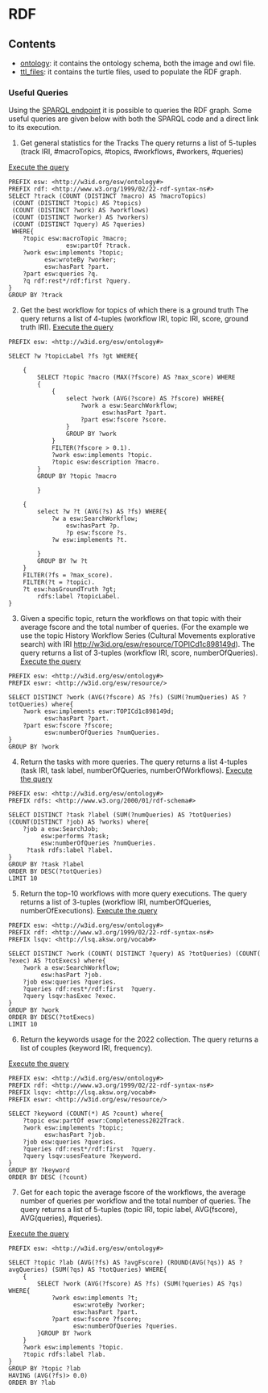 # RDF


## Contents 
- [ontology](ontology): it contains the ontology schema, both the image and owl file.
- [ttl_files](ttl_files): it contains the turtle files, used to populate the RDF graph.


### Useful Queries

Using the [SPARQL endpoint](http://w3id.org/esw/sparql) it is possible to queries the RDF graph.
Some useful queries are given below with both the SPARQL code and a direct link to its execution.

1. Get general statistics for the Tracks
The query returns a list of 5-tuples (track IRI, #macroTopics, #topics, #workflows, #workers, #queries)

[Execute the query](http://grace.dei.unipd.it/sparql/?default-graph-uri=&query=PREFIX+esw%3A+%3Chttp%3A%2F%2Fw3id.org%2Fesw%2Fontology%23%3E%0D%0APREFIX+rdf%3A+%3Chttp%3A%2F%2Fwww.w3.org%2F1999%2F02%2F22-rdf-syntax-ns%23%3E%0D%0ASELECT+%3Ftrack+%28COUNT+%28DISTINCT+%3Fmacro%29+AS+%3FmacroTopics%29+%0D%0A+%28COUNT+%28DISTINCT+%3Ftopic%29+AS+%3Ftopics%29+%0D%0A+%28COUNT+%28DISTINCT+%3Fwork%29+AS+%3Fworkflows%29+%0D%0A+%28COUNT+%28DISTINCT+%3Fworker%29+AS+%3Fworkers%29+%0D%0A+%28COUNT+%28DISTINCT+%3Fquery%29+AS+%3Fqueries%29+WHERE%7B%0D%0A++++%3Ftopic+esw%3AmacroTopic+%3Fmacro%3B%0D%0A++++++++++++++++esw%3ApartOf+%3Ftrack.%0D%0A++++%3Fwork+esw%3Aimplements+%3Ftopic%3B%0D%0A++++++++++esw%3AwroteBy+%3Fworker%3B%0D%0A++++++++++esw%3AhasPart+%3Fpart.%0D%0A++++%3Fpart+esw%3Aqueries+%3Fq.%0D%0A++++%3Fq+rdf%3Arest*%2Frdf%3Afirst+%3Fquery.%0D%0A%7DGROUP+BY+%3Ftrack&format=text%2Fhtml&timeout=0&signal_void=on)

```SPARQL
PREFIX esw: <http://w3id.org/esw/ontology#>
PREFIX rdf: <http://www.w3.org/1999/02/22-rdf-syntax-ns#>
SELECT ?track (COUNT (DISTINCT ?macro) AS ?macroTopics) 
 (COUNT (DISTINCT ?topic) AS ?topics) 
 (COUNT (DISTINCT ?work) AS ?workflows) 
 (COUNT (DISTINCT ?worker) AS ?workers) 
 (COUNT (DISTINCT ?query) AS ?queries) 
 WHERE{
    ?topic esw:macroTopic ?macro;
                esw:partOf ?track.
    ?work esw:implements ?topic;
          esw:wroteBy ?worker;
          esw:hasPart ?part.
    ?part esw:queries ?q.
    ?q rdf:rest*/rdf:first ?query.
}
GROUP BY ?track
```

2. Get the best workflow for topics of which there is a ground truth
The query returns a list of 4-tuples (workflow IRI, topic IRI, score, ground truth IRI).
[Execute the query](http://grace.dei.unipd.it/sparql/?default-graph-uri=&query=PREFIX+esw%3A+%3Chttp%3A%2F%2Fw3id.org%2Fesw%2Fontology%23%3E%0D%0A%0D%0ASELECT+%3Fw+%3Ft+%3Ffs+%3Fgt+WHERE%7B%0D%0A++++%0D%0A++++%7B%0D%0A++++++++SELECT+%3Ftopic+%3Fmacro+%28MAX%28%3Ffscore%29+AS+%3Fmax_score%29+WHERE%0D%0A++++++++%7B%0D%0A++++++++++++%7B%0D%0A++++++++++++++++select+%3Fwork+%28AVG%28%3Fscore%29+AS+%3Ffscore%29+WHERE%7B%0D%0A++++++++++++++++++++%3Fwork+a+esw%3ASearchWorkflow%3B%0D%0A++++++++++++++++++++++++++esw%3AhasPart+%3Fpart.%0D%0A++++++++++++++++++++%3Fpart+esw%3Afscore+%3Fscore.%0D%0A++++++++++++++++%7D%0D%0A++++++++++++++++GROUP+BY+%3Fwork+%0D%0A++++++++++++%7D%0D%0A++++++++++++FILTER%28%3Ffscore+%3E+0.1%29.%0D%0A++++++++++++%3Fwork+esw%3Aimplements+%3Ftopic.%0D%0A++++++++++++%3Ftopic+esw%3Adescription+%3Fmacro.%0D%0A++++++++%7D%0D%0A++++++++GROUP+BY+%3Ftopic+%3Fmacro%0D%0A%0D%0A++++++++%7D%0D%0A++++%0D%0A++++%7B%0D%0A++++++++select+%3Fw+%3Ft+%28AVG%28%3Fs%29+AS+%3Ffs%29+WHERE%7B%0D%0A++++++++++++%3Fw+a+esw%3ASearchWorkflow%3B%0D%0A++++++++++++++++esw%3AhasPart+%3Fp.%0D%0A++++++++++++++++%3Fp+esw%3Afscore+%3Fs.%0D%0A++++++++++++%3Fw+esw%3Aimplements+%3Ft.%0D%0A++++++++++++%0D%0A++++++++%7D%0D%0A++++++++GROUP+BY+%3Fw+%3Ft+%0D%0A++++%7D%0D%0A++++FILTER%28%3Ffs+%3D+%3Fmax_score%29.%0D%0A++++FILTER%28%3Ft+%3D+%3Ftopic%29.%0D%0A++++%3Ft+esw%3AhasGroundTruth+%3Fgt%3B%0D%0A++++++++esw%3Adescription+%3Fm.%0D%0A%7D&format=text%2Fhtml&timeout=0&signal_void=on)
```SPARQL
PREFIX esw: <http://w3id.org/esw/ontology#>

SELECT ?w ?topicLabel ?fs ?gt WHERE{
    
    {
        SELECT ?topic ?macro (MAX(?fscore) AS ?max_score) WHERE
        {
            {
                select ?work (AVG(?score) AS ?fscore) WHERE{
                    ?work a esw:SearchWorkflow;
                          esw:hasPart ?part.
                    ?part esw:fscore ?score.
                }
                GROUP BY ?work 
            }
            FILTER(?fscore > 0.1).
            ?work esw:implements ?topic.
            ?topic esw:description ?macro.
        }
        GROUP BY ?topic ?macro

        }
    
    {
        select ?w ?t (AVG(?s) AS ?fs) WHERE{
            ?w a esw:SearchWorkflow;
                esw:hasPart ?p.
                ?p esw:fscore ?s.
            ?w esw:implements ?t.
            
        }
        GROUP BY ?w ?t 
    }
    FILTER(?fs = ?max_score).
    FILTER(?t = ?topic).
    ?t esw:hasGroundTruth ?gt;
        rdfs:label ?topicLabel.
}
```

3. Given a specific topic, return the workflows on that topic with their average fscore 
   and the total number of queries. (For the example we use the topic 
   History Workflow Series (Cultural Movements explorative search) 
   with IRI http://w3id.org/esw/resource/TOPICd1c898149d).
The query returns a list of 3-tuples (workflow IRI, score, numberOfQueries).
[Execute the query](http://grace.dei.unipd.it/sparql/?default-graph-uri=&query=PREFIX+esw%3A+%3Chttp%3A%2F%2Fw3id.org%2Fesw%2Fontology%23%3E%0D%0APREFIX+eswr%3A+%3Chttp%3A%2F%2Fw3id.org%2Fesw%2Fresource%2F%3E%0D%0A%0D%0ASELECT+DISTINCT+%3Fwork+%28AVG%28%3Ffscore%29+AS+%3Ffs%29+%28SUM%28%3FnumQueries%29+AS+%3FtotQueries%29+where%7B%0D%0A++++%3Fwork+esw%3Aimplements+eswr%3ATOPICd1c898149d%3B%0D%0A++++%09++esw%3AhasPart+%3Fpart.%0D%0A+++%09%3Fpart+esw%3Afscore+%3Ffscore%3B%0D%0A++++++++++esw%3AnumberOfQueries+%3FnumQueries.%0D%0A%7DGROUP+BY+%3Fwork&format=text%2Fhtml&timeout=0&signal_void=on)

```SPARQL
PREFIX esw: <http://w3id.org/esw/ontology#>
PREFIX eswr: <http://w3id.org/esw/resource/>

SELECT DISTINCT ?work (AVG(?fscore) AS ?fs) (SUM(?numQueries) AS ?totQueries) where{
    ?work esw:implements eswr:TOPICd1c898149d;
    	  esw:hasPart ?part.
   	?part esw:fscore ?fscore;
          esw:numberOfQueries ?numQueries.
}
GROUP BY ?work
```

4. Return the tasks with more queries.
   The query returns a list 4-tuples (task IRI, task label, numberOfQueries, numberOfWorkflows).
[Execute the query](http://grace.dei.unipd.it/sparql/?default-graph-uri=&query=PREFIX+esw%3A+%3Chttp%3A%2F%2Fw3id.org%2Fesw%2Fontology%23%3E%0D%0APREFIX+rdfs%3A+%3Chttp%3A%2F%2Fwww.w3.org%2F2000%2F01%2Frdf-schema%23%3E%0D%0A%0D%0ASELECT+DISTINCT+%3Ftask+%3Flabel+%28SUM%28%3FnumQueries%29+AS+%3FtotQueries%29+%28COUNT%28DISTINCT+%3Fjob%29+AS+%3Fworks%29+where%7B%0D%0A++++%3Fjob+a+esw%3ASearchJob%3B%0D%0A+++++++++esw%3Aperforms+%3Ftask%3B%0D%0A+++++++++esw%3AnumberOfQueries+%3FnumQueries.%0D%0A+++++%3Ftask+rdfs%3Alabel+%3Flabel.%0D%0A%7DGROUP+BY+%3Ftask+%3Flabel%0D%0AORDER+BY+DESC%28%3FtotQueries%29%0D%0ALIMIT+10&format=text%2Fhtml&timeout=0&signal_void=on)

```SPARQL
PREFIX esw: <http://w3id.org/esw/ontology#>
PREFIX rdfs: <http://www.w3.org/2000/01/rdf-schema#>

SELECT DISTINCT ?task ?label (SUM(?numQueries) AS ?totQueries) (COUNT(DISTINCT ?job) AS ?works) where{
    ?job a esw:SearchJob;
         esw:performs ?task;
         esw:numberOfQueries ?numQueries.
     ?task rdfs:label ?label.
}
GROUP BY ?task ?label
ORDER BY DESC(?totQueries)
LIMIT 10
```

5. Return the top-10 workflows with more query executions.
The query returns a list of 3-tuples (workflow IRI, numberOfQueries, numberOfExecutions).
[Execute the query](http://grace.dei.unipd.it/sparql/?default-graph-uri=&query=PREFIX+esw%3A+%3Chttp%3A%2F%2Fw3id.org%2Fesw%2Fontology%23%3E%0D%0APREFIX+rdfs%3A+%3Chttp%3A%2F%2Fwww.w3.org%2F2000%2F01%2Frdf-schema%23%3E%0D%0A%0D%0ASELECT+DISTINCT+%3Ftask+%3Flabel+%28SUM%28%3FnumQueries%29+AS+%3FtotQueries%29+%28COUNT%28DISTINCT+%3Fjob%29+AS+%3Fworks%29+where%7B%0D%0A++++%3Fjob+a+esw%3ASearchJob%3B%0D%0A+++++++++esw%3Aperforms+%3Ftask%3B%0D%0A+++++++++esw%3AnumberOfQueries+%3FnumQueries.%0D%0A+++++%3Ftask+rdfs%3Alabel+%3Flabel.%0D%0A%7DGROUP+BY+%3Ftask+%3Flabel%0D%0AORDER+BY+DESC%28%3FtotQueries%29%0D%0ALIMIT+10&format=text%2Fhtml&timeout=0&signal_void=on)

```SPARQL
PREFIX esw: <http://w3id.org/esw/ontology#>
PREFIX rdf: <http://www.w3.org/1999/02/22-rdf-syntax-ns#>
PREFIX lsqv: <http://lsq.aksw.org/vocab#>

SELECT DISTINCT ?work (COUNT( DISTINCT ?query) AS ?totQueries) (COUNT( ?exec) AS ?totExecs) where{
    ?work a esw:SearchWorkflow;
         esw:hasPart ?job.
    ?job esw:queries ?queries.
    ?queries rdf:rest*/rdf:first  ?query.
    ?query lsqv:hasExec ?exec.
}
GROUP BY ?work
ORDER BY DESC(?totExecs)
LIMIT 10
```

6.  Return the keywords usage for the 2022 collection.
   The query returns a list of couples (keyword IRI, frequency).

[Execute the query](http://grace.dei.unipd.it/sparql/?default-graph-uri=&query=PREFIX+esw%3A+%3Chttp%3A%2F%2Fw3id.org%2Fesw%2Fontology%23%3E%0D%0APREFIX+rdf%3A+%3Chttp%3A%2F%2Fwww.w3.org%2F1999%2F02%2F22-rdf-syntax-ns%23%3E%0D%0APREFIX+lsqv%3A+%3Chttp%3A%2F%2Flsq.aksw.org%2Fvocab%23%3E%0D%0APREFIX+eswr%3A+%3Chttp%3A%2F%2Fw3id.org%2Fesw%2Fresource%2F%3E%0D%0A%0D%0ASELECT+%3Fkeyword+%28COUNT%28*%29+AS+%3Fcount%29+where%7B%0D%0A++++%3Ftopic+esw%3ApartOf+eswr%3ACompleteness2022Track.%0D%0A++++%3Fwork+esw%3Aimplements+%3Ftopic%3B%0D%0A++++++++++esw%3AhasPart+%3Fjob.%0D%0A++++%3Fjob+esw%3Aqueries+%3Fqueries.%0D%0A++++%3Fqueries+rdf%3Arest*%2Frdf%3Afirst++%3Fquery.%0D%0A++++%3Fquery+lsqv%3AusesFeature+%3Fkeyword.%0D%0A%7DGROUP+BY+%3Fkeyword%0D%0AORDER+BY+DESC+%28%3Fcount%29&format=text%2Fhtml&timeout=0&signal_void=on)

```SPARQL
PREFIX esw: <http://w3id.org/esw/ontology#>
PREFIX rdf: <http://www.w3.org/1999/02/22-rdf-syntax-ns#>
PREFIX lsqv: <http://lsq.aksw.org/vocab#>
PREFIX eswr: <http://w3id.org/esw/resource/>

SELECT ?keyword (COUNT(*) AS ?count) where{
    ?topic esw:partOf eswr:Completeness2022Track.
    ?work esw:implements ?topic;
          esw:hasPart ?job.
    ?job esw:queries ?queries.
    ?queries rdf:rest*/rdf:first  ?query.
    ?query lsqv:usesFeature ?keyword.
}
GROUP BY ?keyword
ORDER BY DESC (?count)
```

7. Get for each topic the average fscore of the workflows, the average number of queries per workflow and the total number of queries.
   The query returns a list of 5-tuples (topic IRI, topic label, AVG(fscore), AVG(queries), #queries).

[Execute the query](http://grace.dei.unipd.it/sparql/?default-graph-uri=&query=PREFIX+esw%3A+%3Chttp%3A%2F%2Fw3id.org%2Fesw%2Fontology%23%3E%0D%0A%0D%0ASELECT+%3Ftopic+%3Flab+%28AVG%28%3Ffs%29+AS+%3FavgFscore%29+%28ROUND%28AVG%28%3Fqs%29%29+AS+%3FavgQueries%29+%28SUM%28%3Fqs%29+AS+%3FtotQueries%29+WHERE%7B+%0D%0A++++%23%3Ftopic+esw%3ApartOf+%3Ftrack.%0D%0A++++%7B%0D%0A++++++++SELECT+%3Fwork+%28AVG%28%3Ffscore%29+AS+%3Ffs%29+%28SUM%28%3Fqueries%29+AS+%3Fqs%29+WHERE%7B%0D%0A++++++++++++%3Fwork+esw%3Aimplements+%3Ft%3B%0D%0A++++++++++++++++++esw%3AwroteBy+%3Fworker%3B%0D%0A++++++++++++++++++esw%3AhasPart+%3Fpart.%0D%0A++++++++++++%3Fpart+esw%3Afscore+%3Ffscore%3B%0D%0A++++++++++++++++++esw%3AnumberOfQueries+%3Fqueries.%0D%0A++++++++%7DGROUP+BY+%3Fwork%0D%0A++++%7D%0D%0A++++%3Fwork+esw%3Aimplements+%3Ftopic.%0D%0A++++%3Ftopic+rdfs%3Alabel+%3Flab.%0D%0A%7D%0D%0AGROUP+BY+%3Ftopic+%3Flab%0D%0AHAVING+%28AVG%28%3Ffs%29%3E+0.0%29%0D%0AORDER+BY+%3Flab&format=text%2Fhtml&timeout=0&signal_void=on)

```SPARQL 
PREFIX esw: <http://w3id.org/esw/ontology#>

SELECT ?topic ?lab (AVG(?fs) AS ?avgFscore) (ROUND(AVG(?qs)) AS ?avgQueries) (SUM(?qs) AS ?totQueries) WHERE{ 
    {
        SELECT ?work (AVG(?fscore) AS ?fs) (SUM(?queries) AS ?qs) WHERE{
            ?work esw:implements ?t;
                  esw:wroteBy ?worker;
                  esw:hasPart ?part.
            ?part esw:fscore ?fscore;
                  esw:numberOfQueries ?queries.
        }GROUP BY ?work
    }
    ?work esw:implements ?topic.
    ?topic rdfs:label ?lab.
}
GROUP BY ?topic ?lab
HAVING (AVG(?fs)> 0.0)
ORDER BY ?lab
```